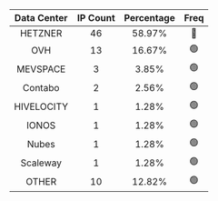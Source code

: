 | Data Center | IP Count | Percentage | Freq |
|:------------:|:--------:|:-----------:|:-----:|
| HETZNER | 46 | 58.97% | 🔴 |
| OVH | 13 | 16.67% | 🟢 |
| MEVSPACE | 3 | 3.85% | 🟢 |
| Contabo | 2 | 2.56% | 🟢 |
| HIVELOCITY | 1 | 1.28% | 🟢 |
| IONOS | 1 | 1.28% | 🟢 |
| Nubes | 1 | 1.28% | 🟢 |
| Scaleway | 1 | 1.28% | 🟢 |
| OTHER | 10 | 12.82% | 🟢 |
